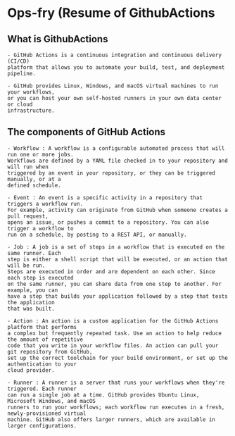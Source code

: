 # Ops-fry (Resume of GithubActions

## What is GithubActions 

    - GitHub Actions is a continuous integration and continuous delivery (CI/CD) 
    platform that allows you to automate your build, test, and deployment pipeline.

    - GitHub provides Linux, Windows, and macOS virtual machines to run your workflows,
    or you can host your own self-hosted runners in your own data center or cloud
    infrastructure.

## The components of GitHub Actions

    - Workflow : A workflow is a configurable automated process that will run one or more jobs. 
    Workflows are defined by a YAML file checked in to your repository and will run when 
    triggered by an event in your repository, or they can be triggered manually, or at a 
    defined schedule.

    - Event : An event is a specific activity in a repository that triggers a workflow run. 
    For example, activity can originate from GitHub when someone creates a pull request, 
    opens an issue, or pushes a commit to a repository. You can also trigger a workflow to 
    run on a schedule, by posting to a REST API, or manually.

    - Job : A job is a set of steps in a workflow that is executed on the same runner. Each 
    step is either a shell script that will be executed, or an action that will be run. 
    Steps are executed in order and are dependent on each other. Since each step is executed 
    on the same runner, you can share data from one step to another. For example, you can 
    have a step that builds your application followed by a step that tests the application 
    that was built.

    - Action : An action is a custom application for the GitHub Actions platform that performs 
    a complex but frequently repeated task. Use an action to help reduce the amount of repetitive 
    code that you write in your workflow files. An action can pull your git repository from GitHub,
    set up the correct toolchain for your build environment, or set up the authentication to your
    cloud provider.

    - Runner : A runner is a server that runs your workflows when they're triggered. Each runner 
    can run a single job at a time. GitHub provides Ubuntu Linux, Microsoft Windows, and macOS 
    runners to run your workflows; each workflow run executes in a fresh, newly-provisioned virtual 
    machine. GitHub also offers larger runners, which are available in larger configurations. 